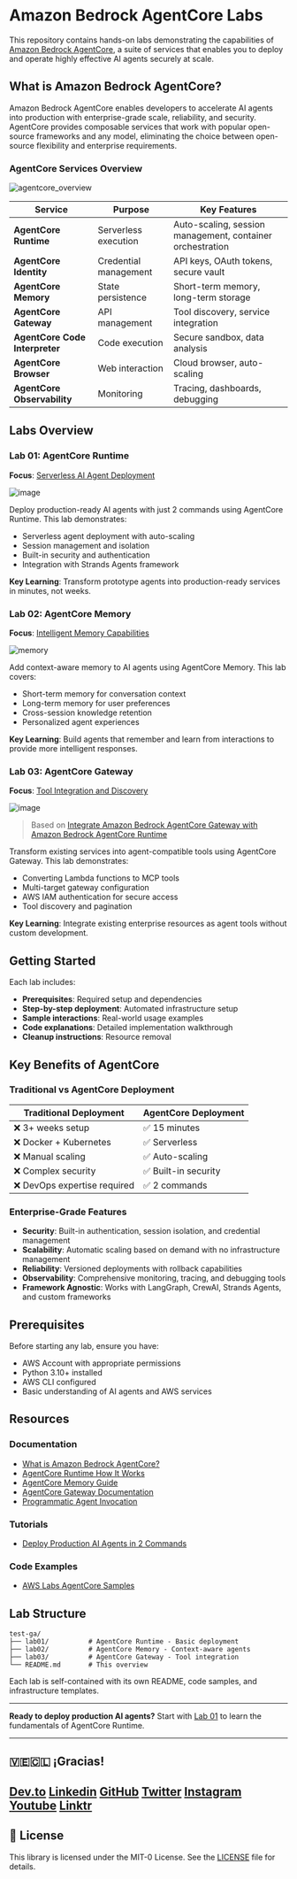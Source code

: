 # Amazon Bedrock AgentCore Labs

This repository contains hands-on labs demonstrating the capabilities of [Amazon Bedrock AgentCore](https://docs.aws.amazon.com/bedrock-agentcore/latest/devguide/what-is-bedrock-agentcore.html), a suite of services that enables you to deploy and operate highly effective AI agents securely at scale.

## What is Amazon Bedrock AgentCore?

Amazon Bedrock AgentCore enables developers to accelerate AI agents into production with enterprise-grade scale, reliability, and security. AgentCore provides composable services that work with popular open-source frameworks and any model, eliminating the choice between open-source flexibility and enterprise requirements.

### AgentCore Services Overview

![agentcore_overview](images/agentcore_overview.png)

| Service | Purpose | Key Features |
|---------|---------|--------------|
| **AgentCore Runtime** | Serverless execution | Auto-scaling, session management, container orchestration |
| **AgentCore Identity** | Credential management | API keys, OAuth tokens, secure vault |
| **AgentCore Memory** | State persistence | Short-term memory, long-term storage |
| **AgentCore Gateway** | API management | Tool discovery, service integration |
| **AgentCore Code Interpreter** | Code execution | Secure sandbox, data analysis |
| **AgentCore Browser** | Web interaction | Cloud browser, auto-scaling |
| **AgentCore Observability** | Monitoring | Tracing, dashboards, debugging |

## Labs Overview

### Lab 01: AgentCore Runtime
**Focus**: [Serverless AI Agent Deployment](https://docs.aws.amazon.com/bedrock-agentcore/latest/devguide/runtime-how-it-works.html)

![image](images/lab_01_runtime.png)

Deploy production-ready AI agents with just 2 commands using AgentCore Runtime. This lab demonstrates:
- Serverless agent deployment with auto-scaling
- Session management and isolation
- Built-in security and authentication
- Integration with Strands Agents framework

**Key Learning**: Transform prototype agents into production-ready services in minutes, not weeks.

### Lab 02: AgentCore Memory
**Focus**: [Intelligent Memory Capabilities](https://docs.aws.amazon.com/bedrock-agentcore/latest/devguide/memory.html)

![memory](images/high_level_memory.png)

Add context-aware memory to AI agents using AgentCore Memory. This lab covers:
- Short-term memory for conversation context
- Long-term memory for user preferences
- Cross-session knowledge retention
- Personalized agent experiences

**Key Learning**: Build agents that remember and learn from interactions to provide more intelligent responses.

### Lab 03: AgentCore Gateway
**Focus**: [Tool Integration and Discovery](https://docs.aws.amazon.com/bedrock-agentcore/latest/devguide/gateway.html)

![image](images/lab_03_architecture.png)

>Based on [Integrate Amazon Bedrock AgentCore Gateway with Amazon Bedrock AgentCore Runtime](https://github.com/awslabs/amazon-bedrock-agentcore-samples/tree/main/01-tutorials/02-AgentCore-gateway/04-integration/01-runtime-gateway)

Transform existing services into agent-compatible tools using AgentCore Gateway. This lab demonstrates:
- Converting Lambda functions to MCP tools
- Multi-target gateway configuration
- AWS IAM authentication for secure access
- Tool discovery and pagination

**Key Learning**: Integrate existing enterprise resources as agent tools without custom development.

## Getting Started

Each lab includes:
- **Prerequisites**: Required setup and dependencies
- **Step-by-step deployment**: Automated infrastructure setup
- **Sample interactions**: Real-world usage examples
- **Code explanations**: Detailed implementation walkthrough
- **Cleanup instructions**: Resource removal

## Key Benefits of AgentCore

### Traditional vs AgentCore Deployment

| Traditional Deployment | AgentCore Deployment |
|----------------------|---------------------|
| ❌ 3+ weeks setup | ✅ 15 minutes |
| ❌ Docker + Kubernetes | ✅ Serverless |
| ❌ Manual scaling | ✅ Auto-scaling |
| ❌ Complex security | ✅ Built-in security |
| ❌ DevOps expertise required | ✅ 2 commands |

### Enterprise-Grade Features

- **Security**: Built-in authentication, session isolation, and credential management
- **Scalability**: Automatic scaling based on demand with no infrastructure management
- **Reliability**: Versioned deployments with rollback capabilities
- **Observability**: Comprehensive monitoring, tracing, and debugging tools
- **Framework Agnostic**: Works with LangGraph, CrewAI, Strands Agents, and custom frameworks

## Prerequisites

Before starting any lab, ensure you have:
- AWS Account with appropriate permissions
- Python 3.10+ installed
- AWS CLI configured
- Basic understanding of AI agents and AWS services

## Resources

### Documentation
- [What is Amazon Bedrock AgentCore?](https://docs.aws.amazon.com/bedrock-agentcore/latest/devguide/what-is-bedrock-agentcore.html)
- [AgentCore Runtime How It Works](https://docs.aws.amazon.com/bedrock-agentcore/latest/devguide/runtime-how-it-works.html)
- [AgentCore Memory Guide](https://docs.aws.amazon.com/bedrock-agentcore/latest/devguide/memory.html)
- [AgentCore Gateway Documentation](https://docs.aws.amazon.com/bedrock-agentcore/latest/devguide/gateway.html)
- [Programmatic Agent Invocation](https://docs.aws.amazon.com/bedrock-agentcore/latest/devguide/runtime-get-started-toolkit.html#invoke-programmatically)

### Tutorials
- [Deploy Production AI Agents in 2 Commands](https://dev.to/aws/deploy-production-ai-agents-with-amazon-bedrock-agentcore-in-2-commands-obg)

### Code Examples
- [AWS Labs AgentCore Samples](https://github.com/awslabs/amazon-bedrock-agentcore-samples/)

## Lab Structure

```
test-ga/
├── lab01/          # AgentCore Runtime - Basic deployment
├── lab02/          # AgentCore Memory - Context-aware agents  
├── lab03/          # AgentCore Gateway - Tool integration
└── README.md       # This overview
```

Each lab is self-contained with its own README, code samples, and infrastructure templates.

---

**Ready to deploy production AI agents?** Start with [Lab 01](./lab01/) to learn the fundamentals of AgentCore Runtime.

---

## 🇻🇪🇨🇱 ¡Gracias!

[Dev.to](https://dev.to/elizabethfuentes12) [Linkedin](https://www.linkedin.com/in/lizfue/) [GitHub](https://github.com/elizabethfuentes12/) [Twitter](https://twitter.com/elizabethfue12) [Instagram](https://www.instagram.com/elifue.tech) [Youtube](https://www.youtube.com/channel/UCr0Gnc-t30m4xyrvsQpNp2Q)
[Linktr](https://linktr.ee/elizabethfuentesleone)
---

## 📄 License

This library is licensed under the MIT-0 License. See the [LICENSE](LICENSE) file for details.
